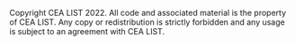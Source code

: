 Copyright CEA LIST 2022.
All code and associated material is the property of CEA LIST.
Any copy or redistribution is strictly forbidden and any usage is subject to an agreement with CEA LIST.
